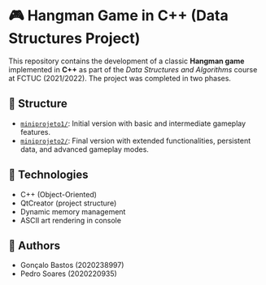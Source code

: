 # 🎮 Hangman Game in C++ (Data Structures Project)

This repository contains the development of a classic **Hangman game** implemented in **C++** as part of the *Data Structures and Algorithms* course at FCTUC (2021/2022). The project was completed in two phases.

## 📁 Structure

- [`miniprojeto1/`](./miniprojeto1): Initial version with basic and intermediate gameplay features.
- [`miniprojeto2/`](./miniprojeto2): Final version with extended functionalities, persistent data, and advanced gameplay modes.

## 🔧 Technologies

- C++ (Object-Oriented)
- QtCreator (project structure)
- Dynamic memory management
- ASCII art rendering in console

## 📌 Authors

- Gonçalo Bastos (2020238997)
- Pedro Soares (2020220935)
